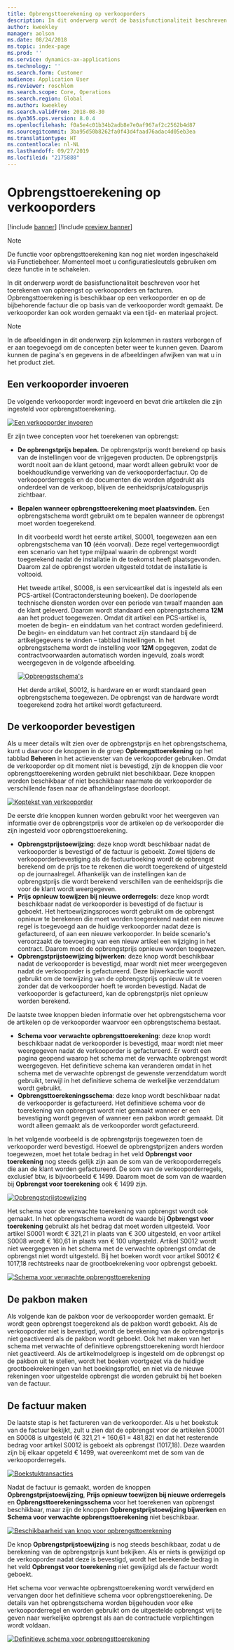 ```yaml
---
title: Opbrengsttoerekening op verkooporders
description: In dit onderwerp wordt de basisfunctionaliteit beschreven voor het toerekenen van opbrengst op verkooporders en facturen. Opbrengsttoerekening is beschikbaar op de verkooporder en op de bijbehorende factuur die op basis van de verkooporder wordt gemaakt.
author: kweekley
manager: aolson
ms.date: 08/24/2018
ms.topic: index-page
ms.prod: ''
ms.service: dynamics-ax-applications
ms.technology: ''
ms.search.form: Customer
audience: Application User
ms.reviewer: roschlom
ms.search.scope: Core, Operations
ms.search.region: Global
ms.author: kweekley
ms.search.validFrom: 2018-08-30
ms.dyn365.ops.version: 8.0.4
ms.openlocfilehash: f0a5e4c01b34b2adb8e7e0af967af2c2562b4d87
ms.sourcegitcommit: 3ba95d50b8262fa0f43d4faad76adac4d05eb3ea
ms.translationtype: HT
ms.contentlocale: nl-NL
ms.lasthandoff: 09/27/2019
ms.locfileid: "2175888"
---
```

# <a name="revenue-recognition-on-sales-orders"></a>Opbrengsttoerekening op verkooporders

[!include [banner](../includes/banner.md)]
[!include [preview banner](../includes/preview-banner.md)]

> [!NOTE]
> De functie voor opbrengsttoerekening kan nog niet worden ingeschakeld via Functiebeheer. Momenteel moet u configuratiesleutels gebruiken om deze functie in te schakelen.

In dit onderwerp wordt de basisfunctionaliteit beschreven voor het toerekenen van opbrengst op verkooporders en facturen. Opbrengsttoerekening is beschikbaar op een verkooporder en op de bijbehorende factuur die op basis van de verkooporder wordt gemaakt. De verkooporder kan ook worden gemaakt via een tijd- en materiaal project.

> [!NOTE]
> In de afbeeldingen in dit onderwerp zijn kolommen in rasters verborgen of er aan toegevoegd om de concepten beter weer te kunnen geven. Daarom kunnen de pagina's en gegevens in de afbeeldingen afwijken van wat u in het product ziet.

## <a name="enter-a-sales-order"></a>Een verkooporder invoeren

De volgende verkooporder wordt ingevoerd en bevat drie artikelen die zijn ingesteld voor opbrengsttoerekening.

[![Een verkooporder invoeren](./media/revenue-recognition-so-basic-sales-order-header.png)](./media/revenue-recognition-so-basic-sales-order-header.png)

Er zijn twee concepten voor het toerekenen van opbrengst:

- **De opbrengstprijs bepalen.** De opbrengstprijs wordt berekend op basis van de instellingen voor de vrijgegeven producten. De opbrengstprijs wordt nooit aan de klant getoond, maar wordt alleen gebruikt voor de boekhoudkundige verwerking van de verkooporderfactuur. Op de verkooporderregels en de documenten die worden afgedrukt als onderdeel van de verkoop, blijven de eenheidsprijs/catalogusprijs zichtbaar.
- **Bepalen wanneer opbrengsttoerekening moet plaatsvinden.** Een opbrengstschema wordt gebruikt om te bepalen wanneer de opbrengst moet worden toegerekend.

    In dit voorbeeld wordt het eerste artikel, S0001, toegewezen aan een opbrengstschema van **1O** (één voorval). Deze regel vertegenwoordigt een scenario van het type mijlpaal waarin de opbrengst wordt toegerekend nadat de installatie in de toekomst heeft plaatsgevonden. Daarom zal de opbrengst worden uitgesteld totdat de installatie is voltooid.

    Het tweede artikel, S0008, is een serviceartikel dat is ingesteld als een PCS-artikel (Contractondersteuning boeken). De doorlopende technische diensten worden over een periode van twaalf maanden aan de klant geleverd. Daarom wordt standaard een opbrengstschema **12M** aan het product toegewezen. Omdat dit artikel een PCS-artikel is, moeten de begin- en einddatum van het contract worden gedefinieerd. De begin- en einddatum van het contract zijn standaard bij de artikelgegevens te vinden – tabblad Instellingen. In het opbrengstschema wordt de instelling voor **12M** opgegeven, zodat de contractvoorwaarden automatisch worden ingevuld, zoals wordt weergegeven in de volgende afbeelding.

    [![Opbrengstschema's](./media/revenue-recognition-so-basic-revenue-schedules.png)](./media/revenue-recognition-so-basic-revenue-schedules.png)

    Het derde artikel, S0012, is hardware en er wordt standaard geen opbrengstschema toegewezen. De opbrengst van de hardware wordt toegerekend zodra het artikel wordt gefactureerd.

## <a name="confirm-the-sales-order"></a>De verkooporder bevestigen

Als u meer details wilt zien over de opbrengstprijs en het opbrengstschema, kunt u daarvoor de knoppen in de groep **Opbrengsttoerekening** op het tabblad **Beheren** in het actievenster van de verkooporder gebruiken. Omdat de verkooporder op dit moment niet is bevestigd, zijn de knoppen die voor opbrengsttoerekening worden gebruikt niet beschikbaar. Deze knoppen worden beschikbaar of niet beschikbaar naarmate de verkooporder de verschillende fasen naar de afhandelingsfase doorloopt.

[![Koptekst van verkooporder](./media/revenue-recognition-so-basic-sales-order-header-02.png)](./media/revenue-recognition-so-basic-sales-order-header-02.png)

De eerste drie knoppen kunnen worden gebruikt voor het weergeven van informatie over de opbrengstprijs voor de artikelen op de verkooporder die zijn ingesteld voor opbrengsttoerekening.

- **Opbrengstprijstoewijzing**: deze knop wordt beschikbaar nadat de verkooporder is bevestigd of de factuur is geboekt. Zowel tijdens de verkooporderbevestiging als de factuurboeking wordt de opbrengst berekend om de prijs toe te rekenen die wordt toegerekend of uitgesteld op de journaalregel. Afhankelijk van de instellingen kan de opbrengstprijs die wordt berekend verschillen van de eenheidsprijs die voor de klant wordt weergegeven.
- **Prijs opnieuw toewijzen bij nieuwe orderregels**: deze knop wordt beschikbaar nadat de verkooporder is bevestigd of de factuur is geboekt. Het hertoewijzingsproces wordt gebruikt om de opbrengst opnieuw te berekenen die moet worden toegerekend nadat een nieuwe regel is toegevoegd aan de huidige verkooporder nadat deze is gefactureerd, of aan een nieuwe verkooporder. In beide scenario's veroorzaakt de toevoeging van een nieuw artikel een wijziging in het contract. Daarom moet de opbrengstprijs opnieuw worden toegewezen.
- **Opbrengstprijstoewijzing bijwerken**: deze knop wordt beschikbaar nadat de verkooporder is bevestigd, maar wordt niet meer weergegeven nadat de verkooporder is gefactureerd. Deze bijwerkactie wordt gebruikt om de toewijzing van de opbrengstprijs opnieuw uit te voeren zonder dat de verkooporder hoeft te worden bevestigd. Nadat de verkooporder is gefactureerd, kan de opbrengstprijs niet opnieuw worden berekend.

De laatste twee knoppen bieden informatie over het opbrengstschema voor de artikelen op de verkooporder waarvoor een opbrengstschema bestaat.

- **Schema voor verwachte opbrengsttoerekening**: deze knop wordt beschikbaar nadat de verkooporder is bevestigd, maar wordt niet meer weergegeven nadat de verkooporder is gefactureerd. Er wordt een pagina geopend waarop het schema met de verwachte opbrengst wordt weergegeven. Het definitieve schema kan veranderen omdat in het schema met de verwachte opbrengst de gewenste verzenddatum wordt gebruikt, terwijl in het definitieve schema de werkelijke verzenddatum wordt gebruikt.
- **Opbrengsttoerekeningsschema**: deze knop wordt beschikbaar nadat de verkooporder is gefactureerd. Het definitieve schema voor de toerekening van opbrengst wordt niet gemaakt wanneer er een bevestiging wordt gegeven of wanneer een pakbon wordt gemaakt. Dit wordt alleen gemaakt als de verkooporder wordt gefactureerd.

In het volgende voorbeeld is de opbrengstprijs toegewezen toen de verkooporder werd bevestigd. Hoewel de opbrengstprijzen anders worden toegewezen, moet het totale bedrag in het veld **Opbrengst voor toerekening** nog steeds gelijk zijn aan de som van de verkooporderregels die aan de klant worden gefactureerd. De som van de verkooporderregels, exclusief btw, is bijvoorbeeld € 1499. Daarom moet de som van de waarden bij **Opbrengst voor toerekening** ook € 1499 zijn.

[![Opbrengstprijstoewijzing](./media/revenue-recognition-so-basic-revenue-price-allocation.png)](./media/revenue-recognition-so-basic-revenue-price-allocation.png)

Het schema voor de verwachte toerekening van opbrengst wordt ook gemaakt. In het opbrengstschema wordt de waarde bij **Opbrengst voor toerekening** gebruikt als het bedrag dat moet worden uitgesteld. Voor artikel S0001 wordt € 321,21 in plaats van € 300 uitgesteld, en voor artikel S0008 wordt € 160,61 in plaats van € 100 uitgesteld. Artikel S0012 wordt niet weergegeven in het schema met de verwachte opbrengst omdat de opbrengst niet wordt uitgesteld. Bij het boeken wordt voor artikel S0012 € 1017,18 rechtstreeks naar de grootboekrekening voor opbrengst geboekt.

[![Schema voor verwachte opbrengsttoerekening](./media/revenue-recognition-so-basic-expected-rev-rec-schedule.png)](./media/revenue-recognition-so-basic-expected-rev-rec-schedule.png)

## <a name="create-the-packing-slip"></a>De pakbon maken

Als volgende kan de pakbon voor de verkooporder worden gemaakt. Er wordt geen opbrengst toegerekend als de pakbon wordt geboekt. Als de verkooporder niet is bevestigd, wordt de berekening van de opbrengstprijs niet geactiveerd als de pakbon wordt geboekt. Ook het maken van het schema met verwachte of definitieve opbrengsttoerekening wordt hierdoor niet geactiveerd. Als de artikelmodelgroep is ingesteld om de opbrengst op de pakbon uit te stellen, wordt het boeken voortgezet via de huidige grootboekrekeningen van het boekingsprofiel, en niet via de nieuwe rekeningen voor uitgestelde opbrengst die worden gebruikt bij het boeken van de factuur.

## <a name="create-the-invoice"></a>De factuur maken

De laatste stap is het factureren van de verkooporder. Als u het boekstuk van de factuur bekijkt, zult u zien dat de opbrengst voor de artikelen S0001 en S0008 is uitgesteld (€ 321,21 + 160,61 = 481,82) en dat het resterende bedrag voor artikel S0012 is geboekt als opbrengst (1017,18). Deze waarden zijn bij elkaar opgeteld € 1499, wat overeenkomt met de som van de verkooporderregels.

[![Boekstuktransacties](./media/revenue-recognition-so-voucher-transactions.png)](./media/revenue-recognition-so-voucher-transactions.png)

Nadat de factuur is gemaakt, worden de knoppen **Opbrengstprijstoewijzing**, **Prijs opnieuw toewijzen bij nieuwe orderregels** en **Opbrengsttoerekeningsschema** voor het toerekenen van opbrengst beschikbaar, maar zijn de knoppen **Opbrengstprijstoewijzing bijwerken** en **Schema voor verwachte opbrengsttoerekening** niet beschikbaar.

[![Beschikbaarheid van knop voor opbrengsttoerekening](./media/revenue-recognition-so-basic-after-invoice-buttons.png)](./media/revenue-recognition-so-basic-after-invoice-buttons.png)

De knop **Opbrengstprijstoewijzing** is nog steeds beschikbaar, zodat u de berekening van de opbrengstprijs kunt bekijken. Als er niets is gewijzigd op de verkooporder nadat deze is bevestigd, wordt het berekende bedrag in het veld **Opbrengst voor toerekening** niet gewijzigd als de factuur wordt geboekt.

Het schema voor verwachte opbrengsttoerekening wordt verwijderd en vervangen door het definitieve schema voor opbrengsttoerekening. De details van het opbrengstschema worden bijgehouden voor elke verkooporderregel en worden gebruikt om de uitgestelde opbrengst vrij te geven naar werkelijke opbrengst als aan de contractuele verplichtingen wordt voldaan.

[![Definitieve schema voor opbrengsttoerekening](./media/revenue-recognition-so-revenue-recognition-schedule.png)](./media/revenue-recognition-so-revenue-recognition-schedule.png)
